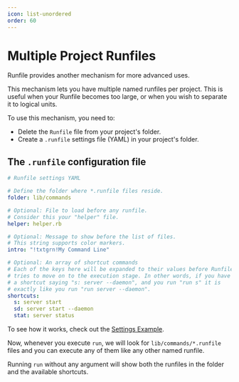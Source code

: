 ```yaml
---
icon: list-unordered
order: 60
---
```


# Multiple Project Runfiles

Runfile provides another mechanism for more advanced uses.

This mechanism lets you have multiple named runfiles per project. This is useful when your Runfile becomes too large, or when you wish to separate it to logical units.

To use this mechanism, you need to:

- Delete the `Runfile` file from your project's folder.
- Create a `.runfile` settings file (YAML) in your project's folder.

## The `.runfile` configuration file

```yaml .runfile
# Runfile settings YAML 

# Define the folder where *.runfile files reside.
folder: lib/commands

# Optional: File to load before any runfile.
# Consider this your "helper" file.
helper: helper.rb

# Optional: Message to show before the list of files.
# This string supports color markers.
intro: "!txtgrn!My Command Line"

# Optional: An array of shortcut commands
# Each of the keys here will be expanded to their values before Runfile
# tries to move on to the execution stage. In other words, if you have
# a shortcut saying "s: server --daemon", and you run "run s" it is
# exactly like you run "run server --daemon".
shortcuts:
  s: server start
  sd: server start --daemon
  stat: server status
```

To see how it works, check out the [Settings Example][settings-example].

Now, whenever you execute `run`, we will look for `lib/commands/*.runfile` files and you can execute any of them like any other named runfile.

Running `run` without any argument will show both the runfiles in the folder and the available shortcuts.


[settings-example]: https://github.com/DannyBen/runfile/tree/master/examples/s_settings
